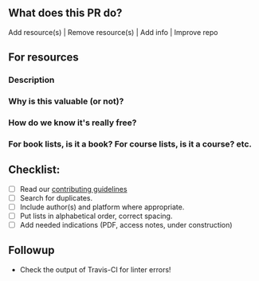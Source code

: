 ## What does this PR do?
Add resource(s) | Remove resource(s) | Add info | Improve repo

## For resources
### Description 

### Why is this valuable (or not)?

### How do we know it's really free?

### For book lists, is it a book? For course lists, is it a course? etc.

## Checklist:
- [ ] Read our [contributing guidelines](/CONTRIBUTING.md)
- [ ] Search for duplicates.
- [ ] Include author(s) and platform where appropriate.
- [ ] Put lists  in alphabetical order, correct spacing.
- [ ] Add needed indications (PDF, access notes, under construction)

## Followup

- Check the output of Travis-CI for linter errors!
